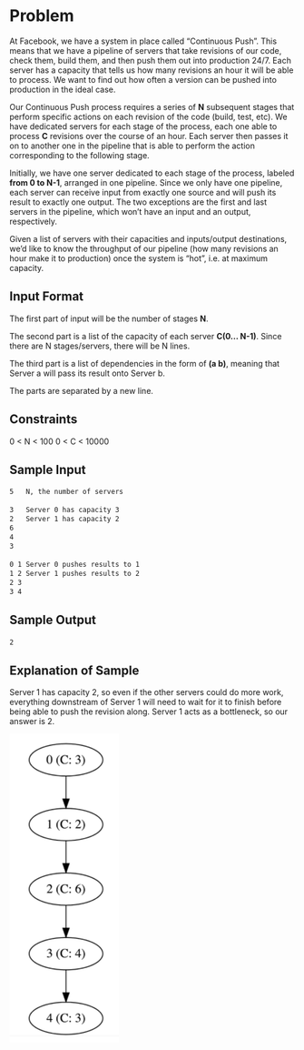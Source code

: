 # Problem
At Facebook, we have a system in place called “Continuous Push”. This means that we have a pipeline of servers that take revisions of our code, check them, build them, and then push them out into production 24/7. Each server has a capacity that tells us how many revisions an hour it will be able to process. We want to find out how often a version can be pushed into production in the ideal case.

Our Continuous Push process requires a series of **N** subsequent stages that perform specific actions on each revision of the code (build, test, etc). We have dedicated servers for each stage of the process, each one able to process **C** revisions over the course of an hour. Each server then passes it on to another one in the pipeline that is able to perform the action corresponding to the following stage.

Initially, we have one server dedicated to each stage of the process, labeled **from 0 to N-1**, arranged in one pipeline. Since we only have one pipeline, each server can receive input from exactly one source and will push its result to exactly one output. The two exceptions are the first and last servers in the pipeline, which won’t have an input and an output, respectively.

Given a list of servers with their capacities and inputs/output destinations, we’d like to know the throughput of our pipeline (how many revisions an hour make it to production) once the system is “hot”, i.e. at maximum capacity.

## Input Format
The first part of input will be the number of stages **N**.

The second part is a list of the capacity of each server **C(0... N-1)**. Since there are N stages/servers, there will be N lines.

The third part is a list of dependencies in the form of **(a  b)**, meaning that Server a will pass its result onto Server b.

The parts are separated by a new line.

## Constraints
0 < N < 100
0 < C < 10000

## Sample Input
```
5   N, the number of servers

3   Server 0 has capacity 3
2   Server 1 has capacity 2
6
4
3

0 1 Server 0 pushes results to 1
1 2 Server 1 pushes results to 2
2 3
3 4
```

## Sample Output
`2`

## Explanation of Sample
Server 1 has capacity 2, so even if the other servers could do more work, everything downstream of Server 1 will need to wait for it to finish before being able to push the revision along. Server 1 acts as a bottleneck, so our answer is 2.

![Sample-output](./sample.jpg)
